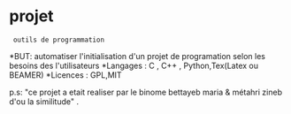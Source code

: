# projet
     outils de programmation
*BUT: automatiser l'initialisation d'un projet de programation selon les besoins des l'utilisateurs 
*Langages : C , C++ , Python,Tex(Latex ou BEAMER)
*Licences : GPL,MIT

p.s: "ce projet a etait realiser par le binome bettayeb maria & métahri zineb d'ou la similitude" .
